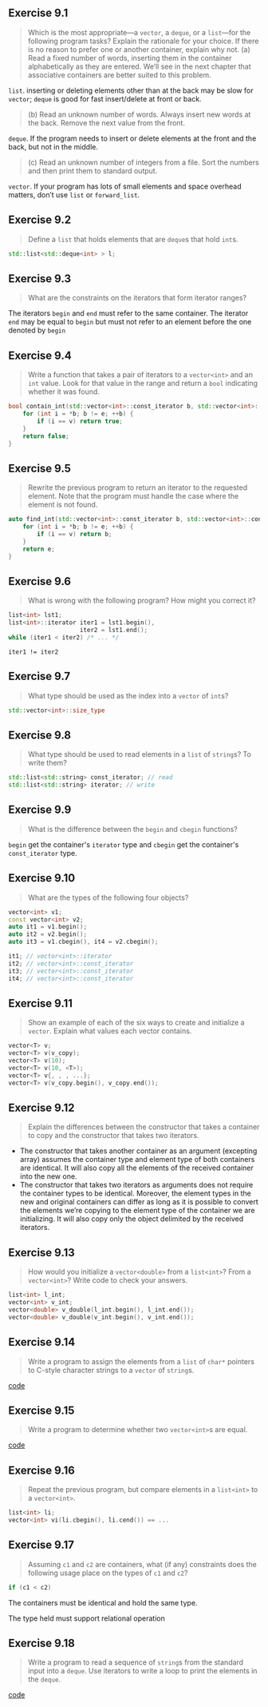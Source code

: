 ## Exercise 9.1

> Which is the most appropriate—a `vector`, a `deque`, or a `list`—for the following program tasks? Explain the rationale for your choice. If there is no reason to prefer one or another container, explain why not.
> (a) Read a fixed number of words, inserting them in the container alphabetically as they are entered. We’ll see in the next chapter that associative containers are better suited to this problem.

`list`. inserting or deleting elements other than at the back may be slow for `vector`; `deque` is good for fast insert/delete at front or back.

> (b) Read an unknown number of words. Always insert new words at the back. Remove the next value from the front.

`deque`. If the program needs to insert or delete elements at the front and the back, but not in the middle.

> (c) Read an unknown number of integers from a file. Sort the numbers and then print them to standard output.

`vector`. If your program has lots of small elements and space overhead matters, don’t use `list` or `forward_list`.

## Exercise 9.2

> Define a `list` that holds elements that are `deque`s that hold `int`s.

```cpp
std::list<std::deque<int> > l;
```

## Exercise 9.3

> What are the constraints on the iterators that form iterator ranges?

The iterators `begin` and `end` must refer to the same container. The iterator `end` may be equal to `begin` but must not refer to an element before the one denoted by `begin`

## Exercise 9.4

> Write a function that takes a pair of iterators to a `vector<int>` and an `int` value. Look for that value in the range and return a `bool` indicating whether it was found.

```cpp
bool contain_int(std::vector<int>::const_iterator b, std::vector<int>::const_iterator e, int v) {
    for (int i = *b; b != e; ++b) {
        if (i == v) return true;
    }
    return false;
}
```

## Exercise 9.5

> Rewrite the previous program to return an iterator to the requested element. Note that the program must handle the case where the element is not found.

```cpp
auto find_int(std::vector<int>::const_iterator b, std::vector<int>::const_iterator e, int v) {
    for (int i = *b; b != e; ++b) {
        if (i == v) return b;
    }
    return e;
}
```

## Exercise 9.6

> What is wrong with the following program? How might you correct it?
```cpp
list<int> lst1; 
list<int>::iterator iter1 = lst1.begin(), 
                    iter2 = lst1.end(); 
while (iter1 < iter2) /* ... */
```

`iter1 != iter2`

## Exercise 9.7

> What type should be used as the index into a `vector` of `int`s?

```cpp
std::vector<int>::size_type
```

## Exercise 9.8

> What type should be used to read elements in a `list` of `string`s? To write them?

```cpp
std::list<std::string> const_iterator; // read
std::list<std::string> iterator; // write
```

## Exercise 9.9

> What is the difference between the `begin` and `cbegin` functions?

`begin` get the container's `iterator` type and `cbegin` get the container's `const_iterator` type.

## Exercise 9.10

> What are the types of the following four objects?
```cpp
vector<int> v1; 
const vector<int> v2; 
auto it1 = v1.begin();
auto it2 = v2.begin(); 
auto it3 = v1.cbegin(), it4 = v2.cbegin();
```

```cpp
it1; // vector<int>::iterator
it2; // vector<int>::const_iterator
it3; // vector<int>::const_iterator
it4; // vector<int>::const_iterator
```

## Exercise 9.11

> Show an example of each of the six ways to create and initialize a `vector`. Explain what values each vector contains.

```cpp
vector<T> v;
vector<T> v(v_copy);
vector<T> v(10);
vector<T> v(10, <T>);
vector<T> v{, , , ...};
vector<T> v(v_copy.begin(), v_copy.end());
```

## Exercise 9.12

> Explain the differences between the constructor that takes a container to copy and the constructor that takes two iterators.

- The constructor that takes another container as an argument (excepting array) assumes the container type and element type of both containers are identical. It will also copy all the elements of the received container into the new one.
- The constructor that takes two iterators as arguments does not require the container types to be identical. Moreover, the element types in the new and original containers can differ as long as it is possible to convert the elements we’re copying to the element type of the container we are initializing. It will also copy only the object delimited by the received iterators.

## Exercise 9.13

> How would you initialize a `vector<double>` from a `list<int>`? From a `vector<int>`? Write code to check your answers.

```cpp
list<int> l_int;
vector<int> v_int;
vector<double> v_double(l_int.begin(), l_int.end());
vector<double> v_double(v_int.begin(), v_int.end());

```

## Exercise 9.14

> Write a program to assign the elements from a `list` of `char*` pointers to C-style character strings to a `vector` of `string`s.

[code](ex9_14.cpp)

## Exercise 9.15

> Write a program to determine whether two `vector<int>`s are equal.

[code](ex9_15.cpp)

## Exercise 9.16

> Repeat the previous program, but compare elements in a `list<int>` to a `vector<int>`.

```cpp
list<int> li;
vector<int> vi(li.cbegin(), li.cend()) == ...
```

## Exercise 9.17

> Assuming `c1` and `c2` are containers, what (if any) constraints does the following usage place on the types of `c1` and `c2`?
```cpp
if (c1 < c2)
```

The containers must be identical and hold the same type.

The type held must support relational operation

## Exercise 9.18

> Write a program to read a sequence of `string`s from the standard input into a `deque`. Use iterators to write a loop to print the elements in the `deque`.

[code](ex9_18.cpp)